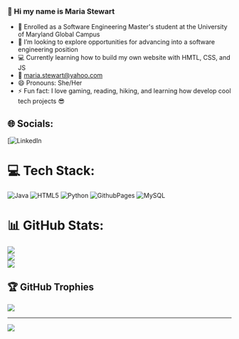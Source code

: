 ### :wave: Hi my name is Maria Stewart
- 🌱 Enrolled as a Software Engineering Master's student at the University of Maryland Global Campus
- :eyes: I’m looking to explore opportunities for advancing into a software engineering position
- :computer: Currently learning how to build my own website with HMTL, CSS, and JS
- :email: maria.stewart@yahoo.com 
- 😄 Pronouns: She/Her
- ⚡ Fun fact: I love gaming, reading, hiking, and learning how develop cool tech projects :sunglasses:

## 🌐 Socials:
[![LinkedIn](https://www.linkedin.com/in/maria-stewart-96b245127/) 

# 💻 Tech Stack:
![Java](https://img.shields.io/badge/java-%23ED8B00.svg?style=for-the-badge&logo=openjdk&logoColor=white) ![HTML5](https://img.shields.io/badge/html5-%23E34F26.svg?style=for-the-badge&logo=html5&logoColor=white) ![Python](https://img.shields.io/badge/python-3670A0?style=for-the-badge&logo=python&logoColor=ffdd54) ![GithubPages](https://img.shields.io/badge/github%20pages-121013?style=for-the-badge&logo=github&logoColor=white) ![MySQL](https://img.shields.io/badge/mysql-%2300000f.svg?style=for-the-badge&logo=mysql&logoColor=white)
# 📊 GitHub Stats:
![](https://github-readme-stats.vercel.app/api?username=maria-stewart&theme=dark&hide_border=false&include_all_commits=false&count_private=false)<br/>
![](https://github-readme-streak-stats.herokuapp.com/?user=maria-stewart&theme=dark&hide_border=false)<br/>
![](https://github-readme-stats.vercel.app/api/top-langs/?username=maria-stewart&theme=dark&hide_border=false&include_all_commits=false&count_private=false&layout=compact)

## 🏆 GitHub Trophies
![](https://github-profile-trophy.vercel.app/?username=maria-stewart&theme=radical&no-frame=false&no-bg=true&margin-w=4)

---
[![](https://visitcount.itsvg.in/api?id=maria-stewart&icon=2&color=6)](https://visitcount.itsvg.in)

<!-- Proudly created with GPRM ( https://gprm.itsvg.in ) -->
